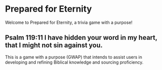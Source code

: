 # Prepared for Eternity

Welcome to Prepared for Eternity, a trivia game with a purpose!

## Psalm 119:11 I have hidden your word in my heart, that I might not sin against you.

This is a game with a purpose (GWAP) that intends to assist users in developing and refining Biblical knowledge and sourcing proficiency. 


